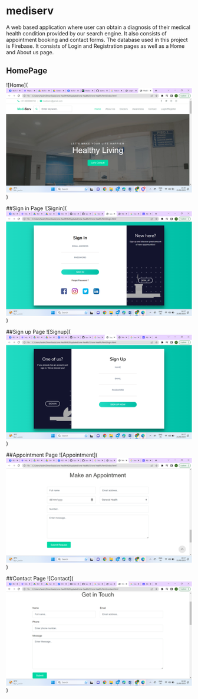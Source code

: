 # mediserv
A web based application where user can obtain a diagnosis of their medical health condition provided by our search engine. It also consists of appointment booking and contact forms. The database used in  this project is Firebase. It consists of Login and Registration pages as well as a Home and About us page.    
## HomePage
![Home](![Screenshot (4).png](https://github.com/tasmiya102/mediserv/blob/main/Screenshot%20(4).png))

##Sign in Page
![Signin](![Screenshot (5).png](https://github.com/tasmiya102/mediserv/blob/main/Screenshot%20(5).png))

##Sign up Page
![Signup](![Screenshot (6).png](https://github.com/tasmiya102/mediserv/blob/main/Screenshot%20(6).png))

##Appointment Page
![Appointment](![Screenshot (7).png](https://github.com/tasmiya102/mediserv/blob/main/Screenshot%20(7).png))

##Contact Page
![Contact](![Screenshot (8).png](https://github.com/tasmiya102/mediserv/blob/main/Screenshot%20(8).png))
